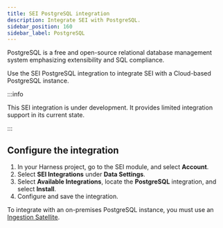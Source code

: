 ```yaml
---
title: SEI PostgreSQL integration
description: Integrate SEI with PostgreSQL.
sidebar_position: 160
sidebar_label: PostgreSQL
---
```


PostgreSQL is a free and open-source relational database management system emphasizing extensibility and SQL compliance.

Use the SEI PostgreSQL integration to integrate SEI with a Cloud-based PostgreSQL instance.

:::info

This SEI integration is under development. It provides limited integration support in its current state.

:::

## Configure the integration

1. In your Harness project, go to the SEI module, and select **Account**.
2. Select **SEI Integrations** under **Data Settings**.
3. Select **Available Integrations**, locate the **PostgreSQL** integration, and select **Install**.
4. Configure and save the integration.

To integrate with an on-premises PostgreSQL instance, you must use an [Ingestion Satellite](./sei-integration-satellite.md).
